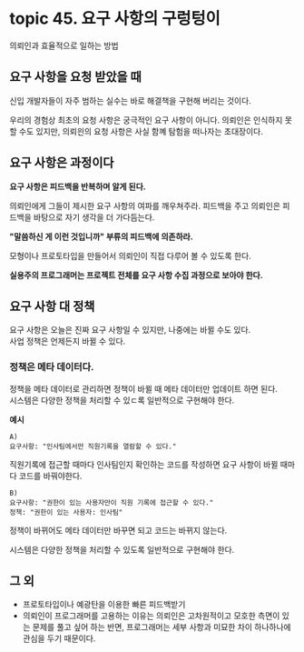 # topic 45. 요구 사항의 구렁텅이

의뢰인과 효율적으로 일하는 방법

## 요구 사항을 요청 받았을 때

신입 개발자들이 자주 범하는 실수는 바로 해결책을 구현해 버리는 것이다.

우리의 경험상 최초의 요청 사항은 궁극적인 요구 사항이 아니다. 의뢰인은 인식하지 못할 수도 있지만, 의뢰읜의 요청 사항은 사실 함꼐 탐험을 떠나자는 초대장이다.

## 요구 사항은 과정이다

**요구 사항은 피드백을 반복하며 알게 된다.**

의뢰인에게 그들이 제시한 요구 사항의 여파를 깨우쳐주라. 피드백을 주고 의뢰인은 피드백을 바탕으로 자기 생각을 더 가다듬는다.

**"말씀하신 게 이런 것입니까" 부류의 피드백에 의존하라.**

모형이나 프로토타입을 만들어서 의뢰인이 직접 다루어 볼 수 있도록 한다.

**실용주의 프로그래머는 프로젝트 전체를 요구 사항 수집 과정으로 보아야 한다.**

## 요구 사항 대 정책

요구 사항은 오늘은 진짜 요구 사항일 수 있지만, 나중에는 바뀔 수도 있다. <br />
사업 정책은 언제든지 바뀔 수 있다.

### 정책은 메타 데이터다.

정책을 메타 데이터로 관리하면 정책이 바뀔 때 메타 데이터만 업데이트 하면 된다. <br />
시스템은 다양한 정책을 처리할 수 있ㄷ록 일반적으로 구현해야 한다.

**예시**

```
A)
요구사항: "인사팀에서만 직원기록을 열람할 수 있다."
```

직원기록에 접근할 때마다 인사팀인지 확인하는 코드를 작성하면 요구 사항이 바뀔 때마다 코드를 바꿔야한다.

```
B)
요구사항: "권한이 있는 사용자만이 직원 기록에 접근할 수 있다."
정책: "권한이 있는 사용자: 인사팀"
```

정책이 바뀌어도 메타 데이터만 바꾸면 되고 코드는 바뀌지 않는다.

시스템은 다양한 정책을 처리할 수 있도록 일반적으로 구현해야 한다.

## 그 외

- 프로토타입이나 예광탄을 이용한 빠른 피드백받기
- 의뢰인이 프로그래머를 고용하는 이유는 의뢰인은 고차원적이고 모호한 측면이 있는 문제를 풀고 싶어 하는 반면, 프로그래머는 세부 사항과 미묘한 차이 하나하나에 관심을 두기 때문이다.
